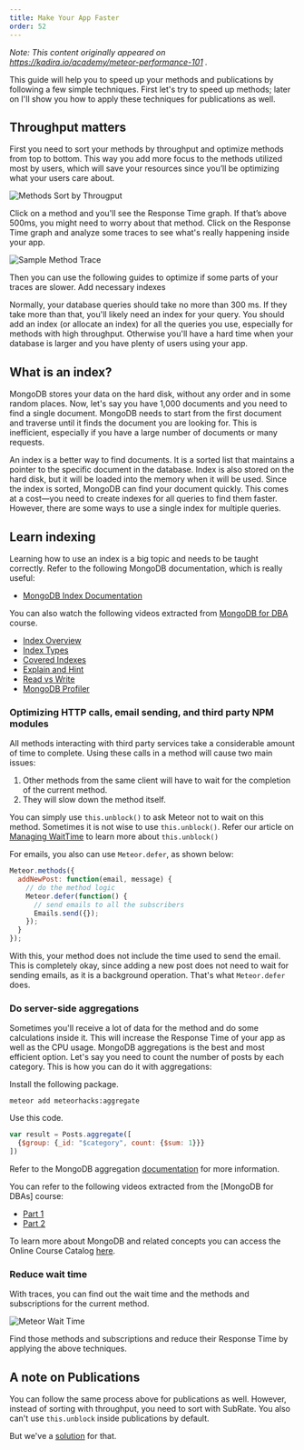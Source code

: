 ```yaml
---
title: Make Your App Faster
order: 52
---
```


_Note: This content originally appeared on https://kadira.io/academy/meteor-performance-101 ._

This guide will help you to speed up your methods and publications by following a few simple techniques. First let's try to speed up methods; later on I'll show you how to apply these techniques for publications as well.

## Throughput matters

First you need to sort your methods by throughput and optimize methods from top to bottom. This way you add more focus to the methods utilized most by users, which will save your resources since you’ll be optimizing what your users care about.

![Methods Sort by Througput](https://i.cloudup.com/rPb_vfIYLn.png)

Click on a method and you'll see the Response Time graph. If that’s above 500ms, you might need to worry about that method. Click on the Response Time graph and analyze some traces to see what's really happening inside your app.

![Sample Method Trace](https://i.cloudup.com/na_Q_aHqhk.png)

Then you can use the following guides to optimize if some parts of your traces are slower.
Add necessary indexes

Normally, your database queries should take no more than 300 ms. If they take more than that, you'll likely need an index for your query. You should add an index (or allocate an index) for all the queries you use, especially for methods with high throughput. Otherwise you'll have a hard time when your database is larger and you have plenty of users using your app.

## What is an index?

MongoDB stores your data on the hard disk, without any order and in some random places. Now, let's say you have 1,000 documents and you need to find a single document. MongoDB needs to start from the first document and traverse until it finds the document you are looking for. This is inefficient, especially if you have a large number of documents or many requests.

An index is a better way to find documents. It is a sorted list that maintains a pointer to the specific document in the database. Index is also stored on the hard disk, but it will be loaded into the memory when it will be used. Since the index is sorted, MongoDB can find your document quickly. This comes at a cost—you need to create indexes for all queries to find them faster. However, there are some ways to use a single index for multiple queries.

## Learn indexing

Learning how to use an index is a big topic and needs to be taught correctly. Refer to the following MongoDB documentation, which is really useful:

* [MongoDB Index Documentation](http://docs.mongodb.org/manual/indexes/)

You can also watch the following videos extracted from  [MongoDB for DBA](https://university.mongodb.com/courses/10gen/M102/2014_July/about) course.

* [Index Overview](https://www.youtube.com/watch?v=a7TrHP1C6qQ)
* [Index Types](https://www.youtube.com/watch?v=DFfCC8Or8_U)
* [Covered Indexes](https://www.youtube.com/watch?v=boAkBnMUBnw)
* [Explain and Hint](https://www.youtube.com/watch?v=oaTm0Kftit8)
* [Read vs Write](https://www.youtube.com/watch?v=USDbDotmums)
* [MongoDB Profiler](https://www.youtube.com/watch?v=MzLmI8FNB94)

### Optimizing HTTP calls, email sending, and third party NPM modules

All methods interacting with third party services take a considerable amount of time to complete. Using these calls in a method will cause two main issues:

1. Other methods from the same client will have to wait for the completion of the current method.
2. They will slow down the method itself.

You can simply use `this.unblock()` to ask Meteor not to wait on this method. Sometimes it is not wise to use `this.unblock()`. Refer our article on [Managing WaitTime](https://kadira.io/academy/managing-waittime/) to learn more about `this.unblock()`

For emails, you also can use `Meteor.defer`, as shown below:

~~~js
Meteor.methods({
  addNewPost: function(email, message) {
    // do the method logic
    Meteor.defer(function() {
      // send emails to all the subscribers
      Emails.send({});
    });
  }
});
~~~

With this, your method does not include the time used to send the email. This is completely okay, since adding a new post does not need to wait for sending emails, as it is a background operation. That's what `Meteor.defer` does.

### Do server-side aggregations

Sometimes you'll receive a lot of data for the method and do some calculations inside it. This will increase the Response Time of your app as well as the CPU usage. MongoDB aggregations is the best and most efficient option. Let's say you need to count the number of posts by each category. This is how you can do it with aggregations:

Install the following package.

~~~shell
meteor add meteorhacks:aggregate
~~~

Use this code.

~~~js
var result = Posts.aggregate([
  {$group: {_id: "$category", count: {$sum: 1}}}
])
~~~


Refer to the MongoDB aggregation [documentation](http://docs.mongodb.org/manual/applications/aggregation/) for more information.

You can refer to the following videos extracted from the [MongoDB for DBAs] course:

* [Part 1](https://www.youtube.com/watch?v=OOciY22Eqpc)
* [Part 2](https://www.youtube.com/watch?v=5ApeWrsjOJY)

To learn more about MongoDB and related concepts you can access the Online Course Catalog
[here](https://university.mongodb.com/courses/catalog).

### Reduce wait time

With traces, you can find out the wait time and the methods and subscriptions for the current method.

![Meteor Wait Time](https://i.cloudup.com/M-Ps-P6yeg.png)

Find those methods and subscriptions and reduce their Response Time by applying the above techniques.

## A note on Publications

You can follow the same process above for publications as well. However, instead of sorting with throughput, you need to sort with SubRate. You also can't use `this.unblock` inside publications by default.

But we've a [solution](https://github.com/meteorhacks/unblock) for that.
